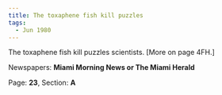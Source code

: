 ```yaml
---  
title: The toxaphene fish kill puzzles  
tags:  
  - Jun 1980  
---  
```

  
The toxaphene fish kill puzzles scientists. [More on page 4FH.]  
  
Newspapers: **Miami Morning News or The Miami Herald**  
  
Page: **23**, Section: **A** 

